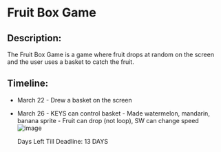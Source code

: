 # Fruit Box Game

## Description: 
The Fruit Box Game is a game where fruit drops at random on the screen and the user uses a basket to catch the fruit. 

## Timeline:
  - March 22
        - Drew a basket on the screen
  - March 26
        - KEYS can control basket
        - Made watermelon, mandarin, banana sprite
        - Fruit can drop (not loop), SW can change speed
    ![image](https://github.com/shirwewe/fruit-box-game/assets/129631836/5c111a28-9bd4-4f5b-bca5-fa1222c6a3b1)

    Days Left Till Deadline: 13 DAYS

